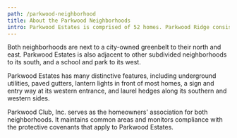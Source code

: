 ```yaml
---
path: /parkwood-neighborhood
title: About the Parkwood Neighborhoods
intro: Parkwood Estates is comprised of 52 homes. Parkwood Ridge consists of nine homes and is adjacent to Parkwood Estates, directly to its east. Ingress and egress to Parkwood Ridge is through Parkwood Estates.
---
```

Both neighborhoods are next to a city-owned greenbelt to their north and east. Parkwood Estates is also adjacent to other subdivided neighborhoods to its south, and a school and park to its west.

Parkwood Estates has many distinctive features, including underground utilities, paved gutters, lantern lights in front of most homes, a sign and entry way at its western entrance, and laurel hedges along its southern and western sides.

Parkwood Club, Inc. serves as the homeowners' association for both neighborhoods. It maintains common areas and monitors compliance with the protective covenants that apply to Parkwood Estates.
